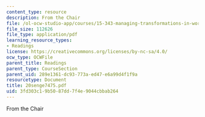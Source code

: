 ```yaml
---
content_type: resource
description: From the Chair
file: /ol-ocw-studio-app/courses/15-343-managing-transformations-in-work-organizations-and-society-spring-2002/3fd303c19b5087dd7f4e9044cbbab264_20senge7475.pdf
file_size: 112626
file_type: application/pdf
learning_resource_types:
- Readings
license: https://creativecommons.org/licenses/by-nc-sa/4.0/
ocw_type: OCWFile
parent_title: Readings
parent_type: CourseSection
parent_uid: 289e1361-dc93-773a-ed47-e6a99d4f1f9a
resourcetype: Document
title: 20senge7475.pdf
uid: 3fd303c1-9b50-87dd-7f4e-9044cbbab264
---
```

From the Chair